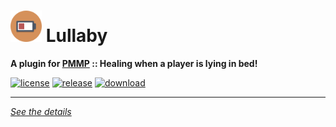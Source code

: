 # <img src="./assets/icon/index.svg" height="50" width="50"> Lullaby  
__A plugin for [PMMP](https://pmmp.io) :: Healing when a player is lying in bed!__  

[![license](https://img.shields.io/github/license/PresentKim/Lullaby-PMMP.svg?label=License)](./LICENSE)
[![release](https://img.shields.io/github/release/PresentKim/Lullaby-PMMP.svg?label=Release)](../../releases/latest)
[![download](https://img.shields.io/github/downloads/PresentKim/Lullaby-PMMP/total.svg?label=Download)](../../releases/latest)
  
*****
  
[*See the details*](../../wiki)  
